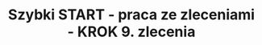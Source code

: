 ---
title: "Szybki START - praca ze zleceniami - KROK 9. zlecenia"
permalink: 09.start-zb-zlecenia.html 
---